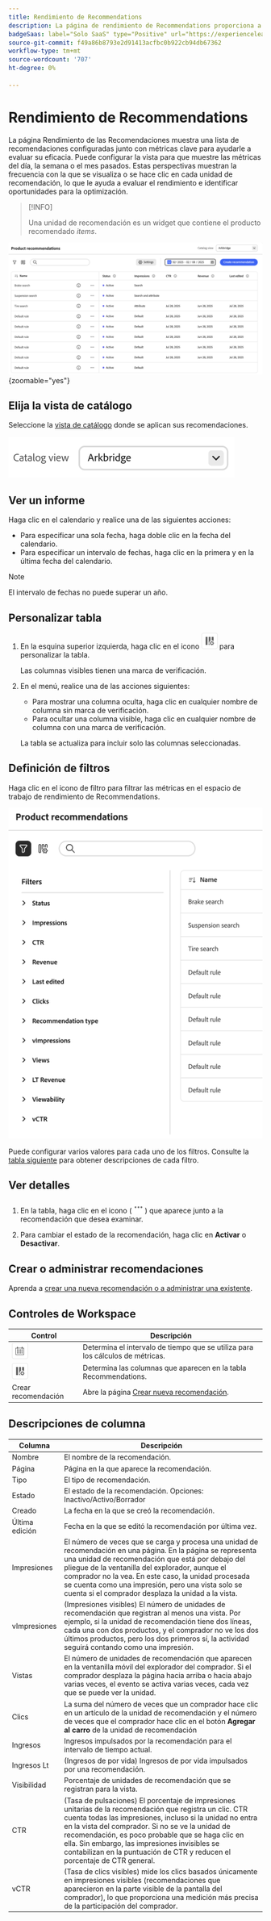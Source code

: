 ```yaml
---
title: Rendimiento de Recommendations
description: La página de rendimiento de Recommendations proporciona a insight información sobre el rendimiento de las recomendaciones de productos.
badgeSaas: label="Solo SaaS" type="Positive" url="https://experienceleague.adobe.com/en/docs/commerce/user-guides/product-solutions" tooltip="Solo se aplica a los proyectos de Adobe Commerce as a Cloud Service y Adobe Commerce Optimizer (infraestructura de SaaS administrada por Adobe)."
source-git-commit: f49a86b8793e2d91413acfbc0b922cb94db67362
workflow-type: tm+mt
source-wordcount: '707'
ht-degree: 0%

---
```


# Rendimiento de Recommendations

La página Rendimiento de las Recomendaciones muestra una lista de recomendaciones configuradas junto con métricas clave para ayudarle a evaluar su eficacia. Puede configurar la vista para que muestre las métricas del día, la semana o el mes pasados. Estas perspectivas muestran la frecuencia con la que se visualiza o se hace clic en cada unidad de recomendación, lo que le ayuda a evaluar el rendimiento e identificar oportunidades para la optimización.

>[!INFO]
>
>Una unidad de recomendación es un widget que contiene el producto recomendado _items_.

![Rendimiento de recomendaciones](../assets/rec-performance.png){zoomable="yes"}

## Elija la **vista de catálogo**

Seleccione la [vista de catálogo](../setup/catalog-view.md) donde se aplican sus recomendaciones.

![Vista de catálogo](../assets/catalog-view.png)

## Ver un informe

Haga clic en el calendario y realice una de las siguientes acciones:

- Para especificar una sola fecha, haga doble clic en la fecha del calendario.
- Para especificar un intervalo de fechas, haga clic en la primera y en la última fecha del calendario.

>[!NOTE]
>
>El intervalo de fechas no puede superar un año.

## Personalizar tabla

1. En la esquina superior izquierda, haga clic en el icono ![Selector de columna](../assets/icon-show-hide-columns.png) para personalizar la tabla.

   Las columnas visibles tienen una marca de verificación.

1. En el menú, realice una de las acciones siguientes:

   - Para mostrar una columna oculta, haga clic en cualquier nombre de columna sin marca de verificación.
   - Para ocultar una columna visible, haga clic en cualquier nombre de columna con una marca de verificación.

   La tabla se actualiza para incluir solo las columnas seleccionadas.

## Definición de filtros

Haga clic en el icono de filtro para filtrar las métricas en el espacio de trabajo de rendimiento de Recommendations.

![Filtrar métricas](../assets/rec-filters.png)

Puede configurar varios valores para cada uno de los filtros. Consulte la [tabla siguiente](#column-descriptions) para obtener descripciones de cada filtro.

## Ver detalles

1. En la tabla, haga clic en el icono (![Selector de más](../assets/btn-more.png)) que aparece junto a la recomendación que desea examinar.

1. Para cambiar el estado de la recomendación, haga clic en **Activar** o **Desactivar**.

## Crear o administrar recomendaciones

Aprenda a [crear una nueva recomendación o a administrar una existente](../merchandising/recommendations/create.md).

## Controles de Workspace

| Control | Descripción |
|---|---|
| ![Selector de calendario](../assets/icon-calendar.png) | Determina el intervalo de tiempo que se utiliza para los cálculos de métricas. |
| ![Selector de columna](../assets/icon-show-hide-columns.png) | Determina las columnas que aparecen en la tabla Recommendations. |
| Crear recomendación | Abre la página [Crear nueva recomendación](../merchandising/recommendations/create.md). |

## Descripciones de columna

| Columna | Descripción |
|---|---|
| Nombre | El nombre de la recomendación. |
| Página | Página en la que aparece la recomendación. |
| Tipo | El tipo de recomendación. |
| Estado | El estado de la recomendación. Opciones: Inactivo/Activo/Borrador |
| Creado | La fecha en la que se creó la recomendación. |
| Última edición | Fecha en la que se editó la recomendación por última vez. |
| Impresiones | El número de veces que se carga y procesa una unidad de recomendación en una página. En la página se representa una unidad de recomendación que está por debajo del pliegue de la ventanilla del explorador, aunque el comprador no la vea. En este caso, la unidad procesada se cuenta como una impresión, pero una vista solo se cuenta si el comprador desplaza la unidad a la vista. |
| vImpresiones | (Impresiones visibles) El número de unidades de recomendación que registran al menos una vista. Por ejemplo, si la unidad de recomendación tiene dos líneas, cada una con dos productos, y el comprador no ve los dos últimos productos, pero los dos primeros sí, la actividad seguirá contando como una impresión. |
| Vistas | El número de unidades de recomendación que aparecen en la ventanilla móvil del explorador del comprador. Si el comprador desplaza la página hacia arriba o hacia abajo varias veces, el evento se activa varias veces, cada vez que se puede ver la unidad. |
| Clics | La suma del número de veces que un comprador hace clic en un artículo de la unidad de recomendación y el número de veces que el comprador hace clic en el botón **Agregar al carro** de la unidad de recomendación |
| Ingresos | Ingresos impulsados por la recomendación para el intervalo de tiempo actual. |
| Ingresos Lt | (Ingresos de por vida) Ingresos de por vida impulsados por una recomendación. |
| Visibilidad | Porcentaje de unidades de recomendación que se registran para la vista. |
| CTR | (Tasa de pulsaciones) El porcentaje de impresiones unitarias de la recomendación que registra un clic. CTR cuenta todas las impresiones, incluso si la unidad no entra en la vista del comprador. Si no se ve la unidad de recomendación, es poco probable que se haga clic en ella. Sin embargo, las impresiones invisibles se contabilizan en la puntuación de CTR y reducen el porcentaje de CTR general. |
| vCTR | (Tasa de clics visibles) mide los clics basados únicamente en impresiones visibles (recomendaciones que aparecieron en la parte visible de la pantalla del comprador), lo que proporciona una medición más precisa de la participación del comprador. |
